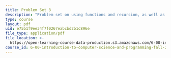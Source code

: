 ```yaml
---
title: Problem Set 3
description: "Problem set on using functions and recursion, as well as string operations in Python. \r\n"
type: course
layout: pdf
uid: e75b1f9ee34f7f0267eabcbd2b1c896e
file_type: application/pdf
file_location: >-
  https://open-learning-course-data-production.s3.amazonaws.com/6-00-introduction-to-computer-science-and-programming-fall-2008/e75b1f9ee34f7f0267eabcbd2b1c896e_pset3.pdf
course_id: 6-00-introduction-to-computer-science-and-programming-fall-2008
---
```

